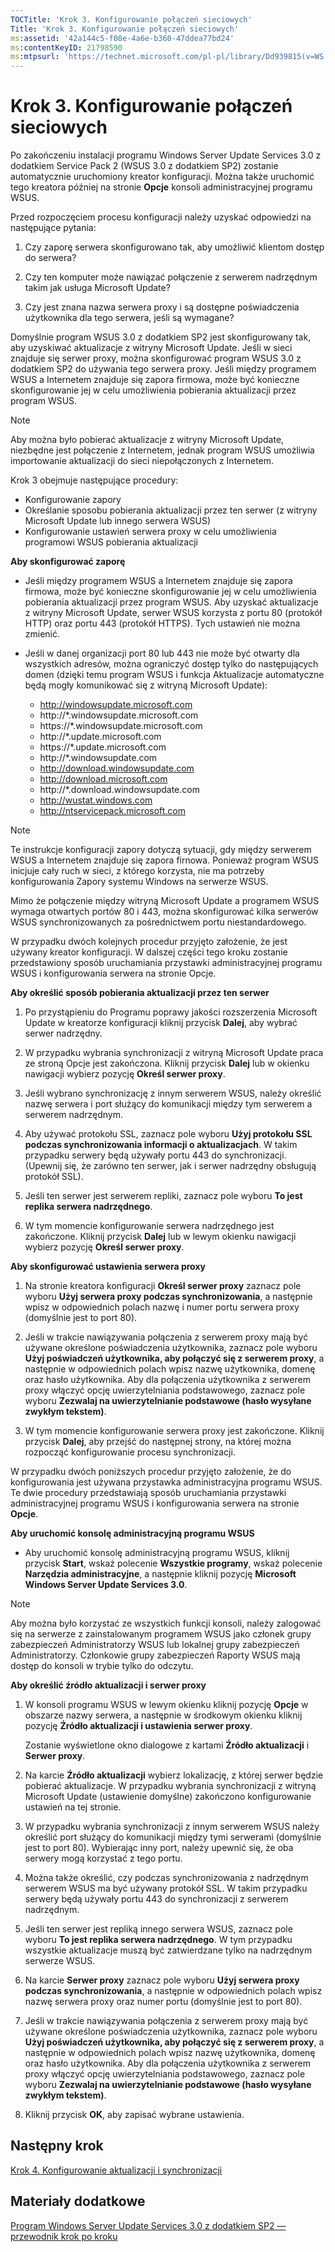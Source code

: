 ```yaml
---
TOCTitle: 'Krok 3. Konfigurowanie połączeń sieciowych'
Title: 'Krok 3. Konfigurowanie połączeń sieciowych'
ms:assetid: '42a144c5-f08e-4a6e-b360-47ddea77bd24'
ms:contentKeyID: 21798590
ms:mtpsurl: 'https://technet.microsoft.com/pl-pl/library/Dd939815(v=WS.10)'
---
```


Krok 3. Konfigurowanie połączeń sieciowych
==========================================

Po zakończeniu instalacji programu Windows Server Update Services 3.0 z dodatkiem Service Pack 2 (WSUS 3.0 z dodatkiem SP2) zostanie automatycznie uruchomiony kreator konfiguracji. Można także uruchomić tego kreatora później na stronie **Opcje** konsoli administracyjnej programu WSUS.

Przed rozpoczęciem procesu konfiguracji należy uzyskać odpowiedzi na następujące pytania:

1. Czy zaporę serwera skonfigurowano tak, aby umożliwić klientom dostęp do serwera?

2. Czy ten komputer może nawiązać połączenie z serwerem nadrzędnym takim jak usługa Microsoft Update?

3. Czy jest znana nazwa serwera proxy i są dostępne poświadczenia użytkownika dla tego serwera, jeśli są wymagane?

Domyślnie program WSUS 3.0 z dodatkiem SP2 jest skonfigurowany tak, aby uzyskiwać aktualizacje z witryny Microsoft Update. Jeśli w sieci znajduje się serwer proxy, można skonfigurować program WSUS 3.0 z dodatkiem SP2 do używania tego serwera proxy. Jeśli między programem WSUS a Internetem znajduje się zapora firmowa, może być konieczne skonfigurowanie jej w celu umożliwienia pobierania aktualizacji przez program WSUS.

 
> [!note]  
> Aby można było pobierać aktualizacje z witryny Microsoft Update, niezbędne jest połączenie z Internetem, jednak program WSUS umożliwia importowanie aktualizacji do sieci niepołączonych z Internetem. 

Krok 3 obejmuje następujące procedury:

-   Konfigurowanie zapory
-   Określanie sposobu pobierania aktualizacji przez ten serwer (z witryny Microsoft Update lub innego serwera WSUS)
-   Konfigurowanie ustawień serwera proxy w celu umożliwienia programowi WSUS pobierania aktualizacji

**Aby skonfigurować zaporę**
-   Jeśli między programem WSUS a Internetem znajduje się zapora firmowa, może być konieczne skonfigurowanie jej w celu umożliwienia pobierania aktualizacji przez program WSUS. Aby uzyskać aktualizacje z witryny Microsoft Update, serwer WSUS korzysta z portu 80 (protokół HTTP) oraz portu 443 (protokół HTTPS). Tych ustawień nie można zmienić.

-   Jeśli w danej organizacji port 80 lub 443 nie może być otwarty dla wszystkich adresów, można ograniczyć dostęp tylko do następujących domen (dzięki temu program WSUS i funkcja Aktualizacje automatyczne będą mogły komunikować się z witryną Microsoft Update):

    -   http://windowsupdate.microsoft.com
    -   http://\*.windowsupdate.microsoft.com
    -   https://\*.windowsupdate.microsoft.com
    -   http://\*.update.microsoft.com
    -   https://\*.update.microsoft.com
    -   http://\*.windowsupdate.com
    -   http://download.windowsupdate.com
    -   http://download.microsoft.com
    -   http://\*.download.windowsupdate.com
    -   http://wustat.windows.com
    -   http://ntservicepack.microsoft.com

 
> [!note]  
> Te instrukcje konfiguracji zapory dotyczą sytuacji, gdy między serwerem WSUS a Internetem znajduje się zapora firnowa. Ponieważ program WSUS inicjuje cały ruch w sieci, z którego korzysta, nie ma potrzeby konfigurowania Zapory systemu Windows na serwerze WSUS. 

Mimo że połączenie między witryną Microsoft Update a programem WSUS wymaga otwartych portów 80 i 443, można skonfigurować kilka serwerów WSUS synchronizowanych za pośrednictwem portu niestandardowego.

W przypadku dwóch kolejnych procedur przyjęto założenie, że jest używany kreator konfiguracji. W dalszej części tego kroku zostanie przedstawiony sposób uruchamiania przystawki administracyjnej programu WSUS i konfigurowania serwera na stronie Opcje.

**Aby określić sposób pobierania aktualizacji przez ten serwer**
1.  Po przystąpieniu do Programu poprawy jakości rozszerzenia Microsoft Update w kreatorze konfiguracji kliknij przycisk **Dalej**, aby wybrać serwer nadrzędny.

2.  W przypadku wybrania synchronizacji z witryną Microsoft Update praca ze stroną Opcje jest zakończona. Kliknij przycisk **Dalej** lub w okienku nawigacji wybierz pozycję **Określ serwer proxy**.

3.  Jeśli wybrano synchronizację z innym serwerem WSUS, należy określić nazwę serwera i port służący do komunikacji między tym serwerem a serwerem nadrzędnym.

4.  Aby używać protokołu SSL, zaznacz pole wyboru **Użyj protokołu SSL podczas synchronizowania informacji o aktualizacjach**. W takim przypadku serwery będą używały portu 443 do synchronizacji. (Upewnij się, że zarówno ten serwer, jak i serwer nadrzędny obsługują protokół SSL).

5.  Jeśli ten serwer jest serwerem repliki, zaznacz pole wyboru **To jest replika serwera nadrzędnego**.

6.  W tym momencie konfigurowanie serwera nadrzędnego jest zakończone. Kliknij przycisk **Dalej** lub w lewym okienku nawigacji wybierz pozycję **Określ serwer proxy**.

**Aby skonfigurować ustawienia serwera proxy**
1.  Na stronie kreatora konfiguracji **Określ serwer proxy** zaznacz pole wyboru **Użyj serwera proxy podczas synchronizowania**, a następnie wpisz w odpowiednich polach nazwę i numer portu serwera proxy (domyślnie jest to port 80).

2.  Jeśli w trakcie nawiązywania połączenia z serwerem proxy mają być używane określone poświadczenia użytkownika, zaznacz pole wyboru **Użyj poświadczeń użytkownika, aby połączyć się z serwerem proxy**, a następnie w odpowiednich polach wpisz nazwę użytkownika, domenę oraz hasło użytkownika. Aby dla połączenia użytkownika z serwerem proxy włączyć opcję uwierzytelniania podstawowego, zaznacz pole wyboru **Zezwalaj na uwierzytelnianie podstawowe (hasło wysyłane zwykłym tekstem)**.

3.  W tym momencie konfigurowanie serwera proxy jest zakończone. Kliknij przycisk **Dalej**, aby przejść do następnej strony, na której można rozpocząć konfigurowanie procesu synchronizacji.

W przypadku dwóch poniższych procedur przyjęto założenie, że do konfigurowania jest używana przystawka administracyjna programu WSUS. Te dwie procedury przedstawiają sposób uruchamiania przystawki administracyjnej programu WSUS i konfigurowania serwera na stronie **Opcje**.

**Aby uruchomić konsolę administracyjną programu WSUS**
-   Aby uruchomić konsolę administracyjną programu WSUS, kliknij przycisk **Start**, wskaż polecenie **Wszystkie programy**, wskaż polecenie **Narzędzia administracyjne**, a następnie kliknij pozycję **Microsoft Windows Server Update Services 3.0**.

 
> [!note]  
> Aby można było korzystać ze wszystkich funkcji konsoli, należy zalogować się na serwerze z zainstalowanym programem WSUS jako członek grupy zabezpieczeń Administratorzy WSUS lub lokalnej grupy zabezpieczeń Administratorzy. Członkowie grupy zabezpieczeń Raporty WSUS mają dostęp do konsoli w trybie tylko do odczytu. 

**Aby określić źródło aktualizacji i serwer proxy**
1.  W konsoli programu WSUS w lewym okienku kliknij pozycję **Opcje** w obszarze nazwy serwera, a następnie w środkowym okienku kliknij pozycję **Źródło aktualizacji i ustawienia serwer proxy**.

    Zostanie wyświetlone okno dialogowe z kartami **Źródło aktualizacji** i **Serwer proxy**.

2.  Na karcie **Źródło aktualizacji** wybierz lokalizację, z której serwer będzie pobierać aktualizacje. W przypadku wybrania synchronizacji z witryną Microsoft Update (ustawienie domyślne) zakończono konfigurowanie ustawień na tej stronie.

3.  W przypadku wybrania synchronizacji z innym serwerem WSUS należy określić port służący do komunikacji między tymi serwerami (domyślnie jest to port 80). Wybierając inny port, należy upewnić się, że oba serwery mogą korzystać z tego portu.

4.  Można także określić, czy podczas synchronizowania z nadrzędnym serwerem WSUS ma być używany protokół SSL. W takim przypadku serwery będą używały portu 443 do synchronizacji z serwerem nadrzędnym.

5.  Jeśli ten serwer jest repliką innego serwera WSUS, zaznacz pole wyboru **To jest replika serwera nadrzędnego**. W tym przypadku wszystkie aktualizacje muszą być zatwierdzane tylko na nadrzędnym serwerze WSUS.

6.  Na karcie **Serwer proxy** zaznacz pole wyboru **Użyj serwera proxy podczas synchronizowania**, a następnie w odpowiednich polach wpisz nazwę serwera proxy oraz numer portu (domyślnie jest to port 80).

7.  Jeśli w trakcie nawiązywania połączenia z serwerem proxy mają być używane określone poświadczenia użytkownika, zaznacz pole wyboru **Użyj poświadczeń użytkownika, aby połączyć się z serwerem proxy**, a następnie w odpowiednich polach wpisz nazwę użytkownika, domenę oraz hasło użytkownika. Aby dla połączenia użytkownika z serwerem proxy włączyć opcję uwierzytelniania podstawowego, zaznacz pole wyboru **Zezwalaj na uwierzytelnianie podstawowe (hasło wysyłane zwykłym tekstem)**.

8.  Kliknij przycisk **OK**, aby zapisać wybrane ustawienia.

Następny krok
-------------

[Krok 4. Konfigurowanie aktualizacji i synchronizacji](https://technet.microsoft.com/deeaa7e1-9b50-45cb-9537-d75f70de3405)

Materiały dodatkowe
-------------------

[Program Windows Server Update Services 3.0 z dodatkiem SP2 — przewodnik krok po kroku](https://technet.microsoft.com/4b504edc-93b3-45b0-a7e8-d0107f1a4442)
